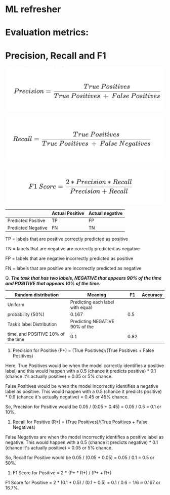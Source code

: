 # ML refresher

# Evaluation metrics:

# Precision, Recall and F1

![Untitled](ML%20refresher/Untitled.png)
<!-- C:\Users\amand\Desktop\gitUPLOAD\ML_cheatsheet\ML refresher 99ac69b019064cbea8e538f20b43535d\Untitled 1.png -->

![Untitled](ML%20refresher/Untitled%201.png)

![Untitled](ML%20refresher/Untitled%202.png)

|  | Actual Positive | Actual negative |
| --- | --- | --- |
| Predicted Positive | TP | FP |
| Predicted Negative | FN | TN |

TP = labels that are positive correctly predicted as positive

TN = labels that are negative are correctly predicted as negative

FP = labels that are negative incorrectly predicted as positive

FN = labels that are positive are incorrectly predicted as negative

Q. ***The task that has two labels, NEGATIVE that appears 90% of the
time and POSITIVE that appears 10% of the time.*** 

| Random distribution | Meaning | F1 | Accuracy |
| --- | --- | --- | --- |
| Uniform | Predicting each label with equal
probability (50%) | 0.167 | 0.5 |
| Task’s label Distribution | Predicting NEGATIVE 90% of the
time, and POSITIVE 10% of the time | 0.1  | 0.82 |
1. Precision for Positive (P+) = (True Positives)/(True Positives + False Positives)

Here, True Positives would be when the model correctly identifies a positive label, and this would happen with a 0.5 (chance it predicts positive) * 0.1 (chance it's actually positive) = 0.05 or 5% chance.

False Positives would be when the model incorrectly identifies a negative label as positive. This would happen with a 0.5 (chance it predicts positive) * 0.9 (chance it's actually negative) = 0.45 or 45% chance.

So, Precision for Positive would be 0.05 / (0.05 + 0.45) = 0.05 / 0.5 = 0.1 or 10%.

1. Recall for Positive (R+) = (True Positives)/(True Positives + False Negatives)

False Negatives are when the model incorrectly identifies a positive label as negative. This would happen with a 0.5 (chance it predicts negative) * 0.1 (chance it's actually positive) = 0.05 or 5% chance.

So, Recall for Positive would be 0.05 / (0.05 + 0.05) = 0.05 / 0.1 = 0.5 or 50%.

1. F1 Score for Positive = 2 * (P+ * R+) / (P+ + R+)

F1 Score for Positive = 2 * (0.1 * 0.5) / (0.1 + 0.5) = 0.1 / 0.6 = 1/6 ≈ 0.167 or 16.7%.